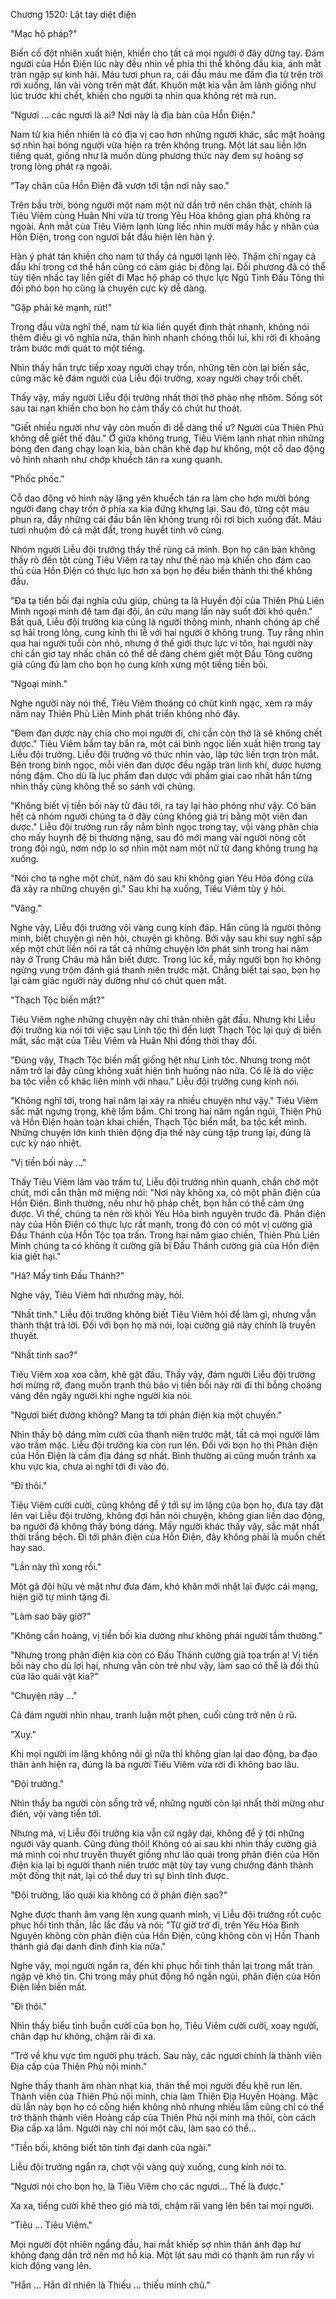 




Chương 1520: Lật tay diệt điện


"Mạc hộ pháp?"

Biến cố đột nhiên xuất hiện, khiến cho tất cả mọi người ở đây dừng tay. Đám người của Hồn Điện lúc này đều nhìn về phía thi thể không đầu kia, ánh mắt tràn ngập sự kinh hãi. Máu tươi phun ra, cái đầu máu me đầm đìa từ trên trời rơi xuống, lăn vài vòng trên mặt đất. Khuôn mặt kia vẫn âm lãnh giống như lúc trước khi chết, khiến cho người ta nhìn qua không rét mà run.

"Ngươi … các ngươi là ai? Nơi này là địa bàn của Hồn Điện."

Nam tử kia hiển nhiên là có địa vị cao hơn những người khác, sắc mặt hoảng sợ nhìn hai bóng người vừa hiện ra trên không trung. Một lát sau liền lớn tiếng quát, giống như là muốn dùng phương thức này đem sự hoảng sợ trong lòng phát ra ngoài.

"Tay chân của Hồn Điện đã vươn tới tận nơi này sao."

Trên bầu trời, bóng người một nam một nữ dần trở nên chân thật, chính là Tiêu Viêm cùng Huân Nhi vừa từ trong Yêu Hỏa không gian phá không ra ngoài. Ánh mắt của Tiêu Viêm lạnh lùng liếc nhìn mười mấy hắc y nhân của Hồn Điện, trong con ngươi bắt đầu hiện lên hàn ý.

Hàn ý phát tán khiến cho nam tử thấy cả người lạnh lẽo. Thậm chí ngay cả đấu khí trong cơ thể hắn cũng có cảm giác bị đông lại. Đối phương đã có thể tùy tiện nhấc tay liền giết đi Mạc hộ pháp có thực lực Ngũ Tinh Đấu Tông thì đối phó bọn họ cũng là chuyện cực kỳ dễ dàng.

"Gặp phải kẻ mạnh, rút!"

Trong đầu vừa nghĩ thế, nam tử kia liền quyết định thật nhanh, không nói thêm điều gì vô nghĩa nữa, thân hình nhanh chóng thối lui, khi rời đi khoảng trăm bước mới quát to một tiếng.

Nhìn thấy hắn trực tiếp xoay người chạy trốn, những tên còn lại biến sắc, cũng mặc kệ đám người của Liễu đội trưởng, xoay người chạy trối chết.

Thấy vậy, mấy người Liễu đội trưởng nhất thời thở phào nhẹ nhõm. Sống sót sau tai nạn khiến cho bọn họ cảm thấy có chút hư thoát.

"Giết nhiều người như vậy còn muốn đi dễ dàng thế ư? Người của Thiên Phủ không dễ giết thế đâu." Ở giữa không trung, Tiêu Viêm lạnh nhạt nhìn những bóng đen đang chạy loạn kia, bàn chân khẽ đạp hư không, một cỗ dao động vô hình nhanh như chớp khuếch tán ra xung quanh.

"Phốc phốc."

Cỗ dao động vô hình này lặng yên khuếch tán ra làm cho hơn mười bóng người đang chạy trốn ở phía xa kia đứng khựng lại. Sau đó, từng cột máu phun ra, đẩy những cái đầu bắn lên không trung rồi rơi bịch xuống đất. Máu tươi nhuộm đỏ cả mặt đất, trong huyết tinh vô cùng.

Nhóm người Liễu đội trưởng thấy thế rùng cả mình. Bọn họ căn bản không thấy rõ đến tột cùng Tiêu Viêm ra tay như thế nào mà khiến cho đám cao thủ của Hồn Điện có thực lực hơn xa bọn họ đều biến thành thi thể không đầu.

"Đa tạ tiền bối đại nghĩa cứu giúp, chúng ta là Huyền đội của Thiên Phủ Liên Minh ngoại minh đệ tam đại đội, ân cứu mạng lần này suốt đời khó quên." Bất quá, Liễu đội trưởng kia cũng là người thông minh, nhanh chóng áp chế sợ hãi trong lòng, cung kính thi lễ với hai người ở không trung. Tuy rằng nhìn qua hai người tuổi còn nhỏ, nhưng ở thế giới thực lực vi tôn, hai người này chỉ cần giơ tay nhấc chân có thể dễ dàng chém giết một Đấu Tông cường giả cũng đủ làm cho bọn họ cung kính xưng một tiếng tiền bối.

"Ngoại minh."

Nghe người này nói thế, Tiêu Viêm thoáng có chút kinh ngạc, xem ra mấy năm nay Thiên Phủ Liên Minh phát triển không nhỏ đây.

"Đem đan dược này chia cho mọi người đi, chỉ cần còn thở là sẽ không chết được." Tiêu Viêm bấm tay bắn ra, một cái bình ngọc liền xuất hiện trong tay Liễu đội trưởng. Liễu đội trưởng vô thức nhìn vào, lập tức liền trợn tròn mắt. Bên trong bình ngọc, mỗi viên đan dược đều ngập tràn linh khí, dược hương nồng đậm. Cho dù là lục phẩm đan dược với phẩm giai cao nhất hắn từng nhìn thấy cũng không thể so sánh với chúng.

"Không biết vị tiền bối này từ đâu tới, ra tay lại hào phóng như vậy. Có bán hết cả nhóm người chúng ta ở đây cũng không giá trị bằng một viên đan dược." Liễu đội trưởng run rẩy nắm bình ngọc trong tay, vội vàng phân chia cho mấy huynh đệ bị thương nặng, sau đó mới mang vài người nòng cốt trong đội ngũ, nơm nớp lo sợ nhìn một nam một nữ từ đang không trung hạ xuống.

"Nói cho ta nghe một chút, năm đó sau khi không gian Yêu Hỏa đóng cửa đã xảy ra những chuyện gì." Sau khi hạ xuống, Tiêu Viêm tùy ý hỏi.

"Vâng."

Nghe vậy, Liễu đội trưởng vội vàng cung kính đáp. Hắn cũng là người thông minh, biết chuyện gì nên hỏi, chuyện gì không. Bởi vậy sau khi suy nghĩ sắp xếp một chút liền nói ra tất cả những chuyện lớn phát sinh trong hai năm này ở Trung Châu mà hắn biết được. Trong lúc kể, mấy người bọn họ không ngừng vụng trộm đánh giá thanh niên trước mặt. Chẳng biết tại sao, bọn họ lại cảm giác người này dường như có chút quen mắt.

"Thạch Tộc biến mất?"

Tiêu Viêm nghe những chuyện này chỉ thản nhiên gật đầu. Nhưng khi Liễu đội trưởng kia nói tới việc sau Linh tộc thì đến lượt Thạch Tộc lại quỷ dị biến mất, sắc mặt của Tiêu Viêm và Huân Nhi đồng thời thay đổi.

"Đúng vậy, Thạch Tộc biến mất giống hệt như Linh tôc. Nhưng trong một năm trở lại đây cũng không xuất hiện tình huống nào nữa. Có lẽ là do việc ba tộc viễn cổ khác liên minh với nhau." Liễu đội trưởng cung kính nói.

"Không nghĩ tới, trong hai năm lại xảy ra nhiều chuyện như vậy." Tiêu Viêm sắc mặt ngưng trọng, khẽ lẩm bẩm. Chỉ trong hai năm ngắn ngủi, Thiên Phủ và Hồn Điện hoàn toàn khai chiến, Thạch Tộc biến mất, ba tộc kết minh. Những chuyện lớn kinh thiên động địa thế này cùng tập trung lại, đúng là cực kỳ náo nhiệt.

"Vị tiền bối này …"

Thấy Tiêu Viêm lâm vào trầm tư, Liễu đội trưởng nhìn quanh, chần chờ một chút, mới cẩn thận mở miệng nói: "Nơi này không xa, có một phân điện của Hồn Điện. Bình thường, nếu như hộ pháp chết, bọn hắn có thể cảm ứng được. Vì thế, chúng ta nên rời khỏi Yêu Hỏa bình nguyên trước đã. Phân điện này của Hồn Điện có thực lực rất mạnh, trong đó còn có một vị cường giả Đấu Thánh của Hồn Tộc tọa trấn. Trong hai năm giao chiến, Thiên Phủ Liên Minh chúng ta có không ít cường giả bị Đấu Thánh cường giả của Hồn điện kia giết hại."

"Hả? Mấy tinh Đấu Thánh?"

Nghe vậy, Tiêu Viêm hơi nhướng mày, hỏi.

"Nhất tinh." Liễu đội trưởng không biết Tiêu Viêm hỏi để làm gì, nhưng vẫn thành thật trả lời. Đối với bọn họ mà nói, loại cường giả này chính là truyền thuyết.

"Nhất tinh sao?"

Tiêu Viêm xoa xoa cằm, khẽ gật đầu. Thấy vậy, đám người Liễu đội trưởng hơi mừng rỡ, đang muốn tranh thủ bảo vị tiền bối này rời đi thì bỗng choáng váng đến ngây người khi nghe người kia nói.

"Ngươi biết đường không? Mang ta tới phân điện kia một chuyến."

Nhìn thấy bộ dáng mỉm cười của thanh niên trước mặt, tất cả mọi người lâm vào trầm mặc. Liễu đội trưởng kia còn run lên. Đối với bọn họ thì Phân điện của Hồn Điện là cấm địa đáng sợ nhất. Bình thường ai cũng muốn tránh xa khu vực kia, chưa ai nghĩ tới đi vào đó.

"Đi thôi."

Tiêu Viêm cười cười, cũng không để ý tới sự im lặng của bọn họ, đưa tay đặt lên vai Liễu đội trưởng, không đợi hắn nói chuyện, không gian liền dao động, ba người đã không thấy bóng dáng. Mấy người khác thấy vậy, sắc mặt nhất thời trắng bệch. Đi tới phân điện của Hồn Điện, đây không phải là muốn chết hay sao.

"Lần này thì xong rồi."

Một gã đội hữu vẻ mặt như đưa đám, khó khăn mới nhặt lại được cái mạng, hiện giờ tự mình tặng đi.

"Làm sao bây giờ?"

"Không cần hoảng, vị tiền bối kia dường như không phải người tầm thường."

"Nhưng trong phân điện kia còn có Đấu Thánh cường giả tọa trấn a! Vị tiền bối này cho dù lợi hại, nhưng vẫn còn trẻ như vậy, làm sao có thể là đối thủ của lão quái vật kia?"

"Chuyện này …"

Cả đám người nhìn nhau, tranh luận một phen, cuối cùng trở nên ủ rũ.

"Xuy."

Khi mọi người im lặng không nói gì nữa thì không gian lại dao động, ba đạo thân ảnh hiện ra, đúng là ba người Tiêu Viêm vừa rời đi không bao lâu.

"Đội trưởng."

Nhìn thấy ba người còn sống trở về, những người còn lại nhất thời mừng như điên, vội vàng tiến tới.

Nhưng mà, vị Liễu đội trưởng kia vẫn cứ ngây dại, không để ý tới những người vây quanh. Cũng đúng thôi! Không có ai sau khi nhìn thấy cường giả mà mình coi như truyền thuyết giống như lão quái trong phân điện của Hồn điện kia lại bị người thanh niên trước mặt tùy tay vung chưởng đánh thành một đống thịt nát, lại có thể duy trì sự bình tĩnh được.

"Đội trưởng, lão quái kia không có ở phân điện sao?"

Nghe được thanh âm vang lên xung quanh mình, vị Liễu đội trưởng rốt cuộc phục hồi tinh thần, lắc lắc đầu và nói: "Từ giờ trở đi, trên Yêu Hỏa Bình Nguyên không còn phân điện của Hồn Điện, cũng không còn vị Hồn Thanh thánh giả đại danh đỉnh đỉnh kia nữa."

Nghe vậy, mọi người ngẩn ra, đến khi phục hồi tinh thần lại trong mắt tràn ngập vẻ khó tin. Chỉ trong mấy phút đồng hồ ngắn ngủi, phân điện của Hồn Điện liền biến mất.

"Đi thôi."

Nhìn thấy biểu tình buồn cười của bọn họ, Tiêu Viêm cười cười, xoay người, chân đạp hư không, chậm rãi đi xa.

"Trở về khu vực tìm người phụ trách. Sau này, các ngươi chính là thành viên Địa cấp của Thiên Phủ nội minh."

Nghe thấy thanh âm nhàn nhạt kia, thân thể mọi người đều khẽ run lên. Thành viên của Thiên Phủ nội minh, chia làm Thiên Địa Huyền Hoàng. Mặc dù lần này bọn họ có cống hiến không nhỏ nhưng nhiều lắm cũng chỉ có thể trở thành thành viên Hoàng cấp của Thiên Phủ nội minh mà thôi, còn cách Địa cấp xa lắm. Người này chỉ nói một câu, làm sao có thể…

"Tiền bối, không biết tôn tính đại danh của ngài."

Liễu đội trưởng ngẩn ra, chợt vội vàng quỳ xuống, cung kính nói to.

"Ngươi nói cho bọn họ, là Tiêu Viêm cho các ngươi… Thế là được."

Xa xa, tiếng cười khẽ theo gió mà tới, chậm rãi vang lên bên tai mọi người.

"Tiêu … Tiêu Viêm."

Mọi người đột nhiên ngẩng đầu, hai mắt khiếp sợ nhìn thân ảnh đạp hư không đang dần trở nên mơ hồ kia. Một lát sau mới có thanh âm run rẩy vì kích động vang lên.

"Hắn … Hắn dĩ nhiên là Thiếu … thiếu minh chủ."




